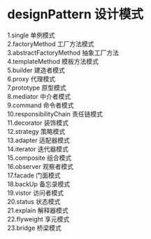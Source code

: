 # designPattern  设计模式
1.single 单例模式  
2.factoryMethod 工厂方法模式  
3.abstractFactoryMethod 抽象工厂方法     
4.templateMethod 模板方法模式      
5.builder   建造者模式     
6.proxy     代理模式    
7.prototype  原型模式   
8.mediator  中介者模式   
9.command   命令者模式   
10.responsibilityChain 责任链模式    
11.decorator 装饰模式    
12.strategy  策略模式      
13.adapter   适配器模式   
14.iterator  迭代器模式   
15.composite 组合模式    
16.observer  观察者模式     
17.facade    门面模式   
18.backUp    备忘录模式   
19.vistor    访问者模式   
20.status    状态模式    
21.explain   解释器模式    
22.flyweight 享元模式    
23.bridge    桥梁模式    
